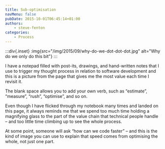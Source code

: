 ```yaml
---
title: Sub-optimisation
navMenu: false
pubDate: 2015-10-01T06:45:14+01:00
authors:
    - steve-fenton
categories:
    - Process
---
```


:::div{.inset}
:img{src="/img/2015/09/why-do-we-dot-dot-dot.jpg" alt="Why do we only do this bit"}
:::

I have a notepad filled with post-its, drawings, and hand-written notes that I use to trigger my thought process in relation to software development and this is a picture from the page that gives me the most value each time I revisit it.

The blank space allows you to add your own verb, such as “estimate”, “measure”, “rush”, “optimise”, and so on.

Even though I have flicked through my notebook many times and landed on this page, it always reminds me that we spend too much time holding a magnifying glass to the part of the value chain that technical people handle – and too little time climbing up to see the whole process.

At some point, someone will ask “how can we code faster” – and this is the kind of image you can use to explain that speed comes from optimising the whole, not just one part.